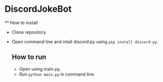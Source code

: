 # DiscordJokeBot

** How to install
- Clone repository.
- Open command line and intall discord.py using `pip install discord.py`.

  ## How to run
  - Open using main.py.
  - Run `python main.py` in command line.


